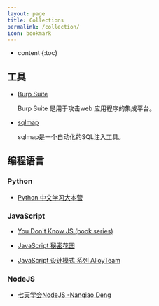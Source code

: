 ```yaml
---
layout: page
title: Collections
permalink: /collection/
icon: bookmark
---
```


* content
{:toc}

## 工具

* [Burp Suite](https://portswigger.net/burp/)

    Burp Suite 是用于攻击web 应用程序的集成平台。

* [sqlmap](http://sqlmap.org/)

    sqlmap是一个自动化的SQL注入工具。



## 编程语言

### Python

* [Python 中文学习大本营 ](http://www.pythondoc.com/)

### JavaScript

* [You Don't Know JS (book series)](https://github.com/getify/You-Dont-Know-JS)

* [JavaScript 秘密花园](http://bonsaiden.github.io/JavaScript-Garden/zh/)

* [JavaScript 设计模式 系列 AlloyTeam](http://www.alloyteam.com/2012/10/common-javascript-design-patterns/)

### NodeJS

* [七天学会NodeJS -Nanqiao Deng](https://nqdeng.github.io/7-days-nodejs)

